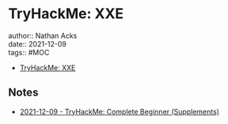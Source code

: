 # TryHackMe: XXE

author:: Nathan Acks  
date:: 2021-12-09  
tags:: #MOC

* [TryHackMe: XXE](https://tryhackme.com/room/xxe)

## Notes

* [2021-12-09 - TryHackMe: Complete Beginner (Supplements)](../log/2021-12-09-tryhackme-complete-beginner-supplements.md)
